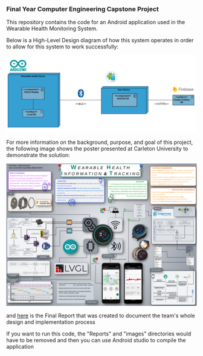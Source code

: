 ### Final Year Computer Engineering Capstone Project

This repository contains the code for an Android application used in the Wearable Health Monitoring System.

Below is a High-Level Design diagram of how this system operates in order to allow for this system to work successfully:

![High Level Design Diagram](https://github.com/laxman-22/Capstone/blob/master/images/HLD.png)

For more information on the background, purpose, and goal of this project, the following image shows the poster presented at Carleton University to demonstrate the solution:

![Project Poster](https://github.com/laxman-22/Capstone/blob/master/images/Poster%20Image.png)

and [here](https://github.com/laxman-22/Capstone/blob/master/Reports/Final%20Report_Group%2030.pdf) is the Final Report that was created to document the team's whole design and implementation process

If you want to run this code, the "Reports" and "images" directories would have to be removed and then you can use Android studio to compile the application
